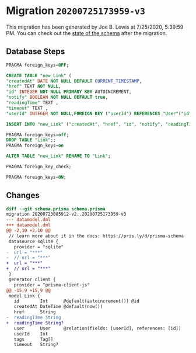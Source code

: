 # Migration `20200725173959-v3`

This migration has been generated by Joe B. Lewis at 7/25/2020, 5:39:59 PM.
You can check out the [state of the schema](./schema.prisma) after the migration.

## Database Steps

```sql
PRAGMA foreign_keys=OFF;

CREATE TABLE "new_Link" (
"createdAt" DATE NOT NULL DEFAULT CURRENT_TIMESTAMP,
"href" TEXT NOT NULL,
"id" INTEGER NOT NULL PRIMARY KEY AUTOINCREMENT,
"notify" BOOLEAN NOT NULL DEFAULT true,
"readingTime" TEXT ,
"timeout" TEXT ,
"userId" INTEGER NOT NULL,FOREIGN KEY ("userId") REFERENCES "User"("id") ON DELETE CASCADE ON UPDATE CASCADE)

INSERT INTO "new_Link" ("createdAt", "href", "id", "notify", "readingTime", "timeout", "userId") SELECT "createdAt", "href", "id", "notify", "readingTime", "timeout", "userId" FROM "Link"

PRAGMA foreign_keys=off;
DROP TABLE "Link";;
PRAGMA foreign_keys=on

ALTER TABLE "new_Link" RENAME TO "Link";

PRAGMA foreign_key_check;

PRAGMA foreign_keys=ON;
```

## Changes

```diff
diff --git schema.prisma schema.prisma
migration 20200723085912-v2..20200725173959-v3
--- datamodel.dml
+++ datamodel.dml
@@ -2,10 +2,10 @@
 // learn more about it in the docs: https://pris.ly/d/prisma-schema
 datasource sqlite {
   provider = "sqlite"
-  url = "***"
-  // url = "***"
+  url = "***"
+  // url = "***"
 }
 generator client {
   provider = "prisma-client-js"
@@ -15,9 +15,9 @@
 model Link {
   id        Int      @default(autoincrement()) @id
   createdAt DateTime @default(now())
   href      String
-  readingTime String
+  readingTime String?
   user      User     @relation(fields: [userId], references: [id])
   userId    Int
   tags      Tag[]
   timeout   String?
```


